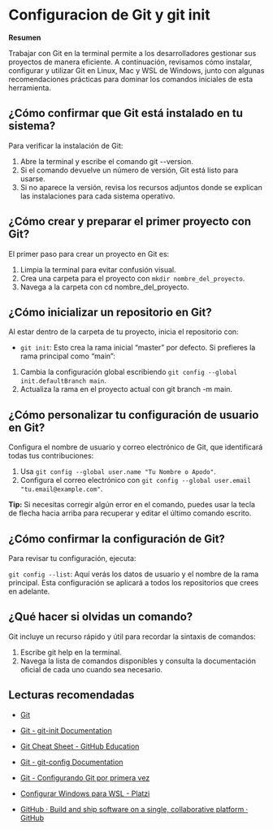 # Configuracion de Git y git init 

**Resumen**

Trabajar con Git en la terminal permite a los desarrolladores gestionar sus proyectos de manera eficiente. A continuación, revisamos cómo instalar, configurar y utilizar Git en Linux, Mac y WSL de Windows, junto con algunas recomendaciones prácticas para dominar los comandos iniciales de esta herramienta.

## ¿Cómo confirmar que Git está instalado en tu sistema?
Para verificar la instalación de Git:

1. Abre la terminal y escribe el comando git --version.
2. Si el comando devuelve un número de versión, Git está listo para usarse.
3. Si no aparece la versión, revisa los recursos adjuntos donde se explican las instalaciones para cada sistema operativo.

## ¿Cómo crear y preparar el primer proyecto con Git?
El primer paso para crear un proyecto en Git es:

1. Limpia la terminal para evitar confusión visual.
2. Crea una carpeta para el proyecto con `mkdir nombre_del_proyecto`.
3. Navega a la carpeta con cd nombre_del_proyecto.

## ¿Cómo inicializar un repositorio en Git?
Al estar dentro de la carpeta de tu proyecto, inicia el repositorio con:

- `git init`: Esto crea la rama inicial “master” por defecto.
Si prefieres la rama principal como “main”:

1. Cambia la configuración global escribiendo `git config --global init.defaultBranch main`.
2. Actualiza la rama en el proyecto actual con git branch -m main.

## ¿Cómo personalizar tu configuración de usuario en Git?
Configura el nombre de usuario y correo electrónico de Git, que identificará todas tus contribuciones:

1. Usa `git config --global user.name "Tu Nombre o Apodo"`.
2. Configura el correo electrónico con `git config --global user.email "tu.email@example.com"`.

**Tip:** Si necesitas corregir algún error en el comando, puedes usar la tecla de flecha hacia arriba para recuperar y editar el último comando escrito.

## ¿Cómo confirmar la configuración de Git?
Para revisar tu configuración, ejecuta:

`git config --list`: Aquí verás los datos de usuario y el nombre de la rama principal.
Esta configuración se aplicará a todos los repositorios que crees en adelante.

## ¿Qué hacer si olvidas un comando?
Git incluye un recurso rápido y útil para recordar la sintaxis de comandos:

1. Escribe git help en la terminal.
2. Navega la lista de comandos disponibles y consulta la documentación oficial de cada uno cuando sea necesario.

## Lecturas recomendadas

- [Git](https://git-scm.com/)

- [Git - git-init Documentation](https://git-scm.com/docs/git-init)

- [Git Cheat Sheet - GitHub Education](https://education.github.com/git-cheat-sheet-education.pdf)

- [Git - git-config Documentation](https://git-scm.com/docs/git-config)

- [Git - Configurando Git por primera vez](https://git-scm.com/book/es/v2/Inicio---Sobre-el-Control-de-Versiones-Configurando-Git-por-primera-vez)

- [Configurar Windows para WSL - Platzi](https://platzi.com/home/clases/6900-configuracion-windows/60922-configurar-windows-11-para-soportar-la-instalacion/)

- [GitHub · Build and ship software on a single, collaborative platform · GitHub](https://github.com/)


